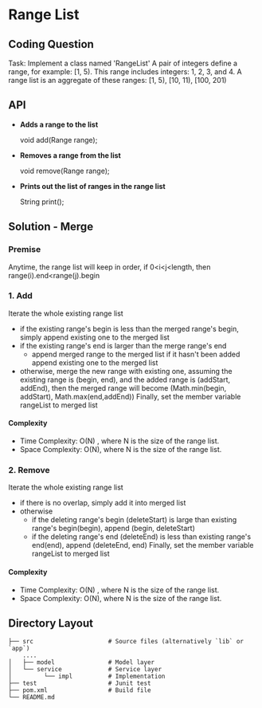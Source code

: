 # Range List

## Coding Question

Task: Implement a class named 'RangeList'
 A pair of integers define a range, for example: [1, 5). This range includes integers: 1, 2, 3, and 4.
A range list is an aggregate of these ranges: [1, 5), [10, 11), [100, 201)


## API

* **Adds a range to the list**

    void add(Range range);   
   
* **Removes a range from the list**

    void remove(Range range);
    
* **Prints out the list of ranges in the range list**

    String print();
    

## Solution - Merge
   
   ### Premise
   Anytime, the range list will keep in order, if 0<i<j<length, then range(i).end<range(j).begin 
   
   ### 1. Add
   Iterate the whole existing range list
   * if the existing range's begin is less than the merged range's begin, simply append existing one to the merged list
   * if the existing range's end is larger than the merge range's end
        * append merged range to the merged list if it hasn't been added
     append existing one to the merged list
   * otherwise, merge the new range with existing one, assuming the existing range is (begin, end), and the added range is (addStart, addEnd), then the merged range will become (Math.min(begin, addStart), Math.max(end,addEnd))
   Finally, set the member variable rangeList to merged list
   
  #### Complexity
   
   * Time Complexity: O(N) , where N is the size of the range list.
   * Space Complexity: O(N), where N is the size of the range list.
   
   ### 2. Remove
   
   Iterate the whole existing range list
   * if there is no overlap, simply add it into merged list
   * otherwise
        * if the deleting range's begin (deleteStart) is large than existing range's begin(begin), append (begin, deleteStart)
        * if the deleting range's end (deleteEnd) is less than existing range's end(end), append (deleteEnd, end)
    Finally, set the member variable rangeList to merged list
   
   #### Complexity
  
  * Time Complexity: O(N) , where N is the size of the range list.
  * Space Complexity: O(N), where N is the size of the range list.

  ## Directory Layout
 
    ├── src                     # Source files (alternatively `lib` or `app`)
        ....
    │   ├── model               # Model layer
    │   └── service             # Service layer
    │         └── impl          # Implementation
    ├── test                    # Junit test
    ├── pom.xml                 # Build file
    └── README.md               
